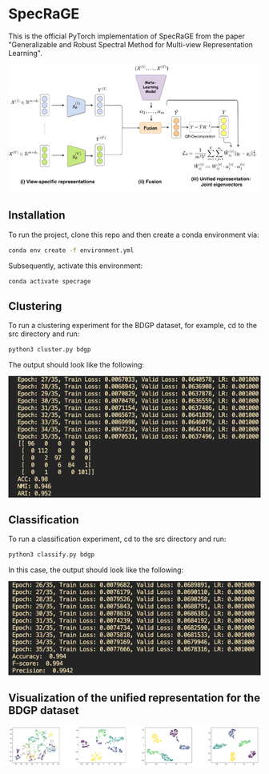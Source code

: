 # SpecRaGE
This is the official PyTorch implementation of SpecRaGE from the paper "Generalizable and Robust Spectral Method for Multi-view Representation Learning".

<p align="center">
    <img src="https://github.com/shaham-lab/SpecRaGE/blob/main/figures/SpecRaGE.png" width="600">
</p>



## Installation
To run the project, clone this repo and then create a conda environment via:

```bash
conda env create -f environment.yml
```
Subsequently, activate this environment:

```bash
conda activate specrage
```

## Clustering 
To run a clustering experiment for the BDGP dataset, for example, cd to the src directory and run:

```bash
python3 cluster.py bdgp
```

The output should look like the following:
<p align="center">
    <img src="https://github.com/shaham-lab/SpecRaGE/blob/main/figures/bdgp_cluster_loss.png">

## Classification 
To run a classification experiment, cd to the src directory and run:
```bash
python3 classify.py bdgp
```
In this case, the output should look like the following:
<p align="center">
    <img src="https://github.com/shaham-lab/SpecRaGE/blob/main/figures/bdgp_classify_loss.png">

## Visualization of the unified representation for the BDGP dataset
<p align="center">
    <img src="https://github.com/shaham-lab/SpecRaGE/blob/main/figures/representation_visu.png">



